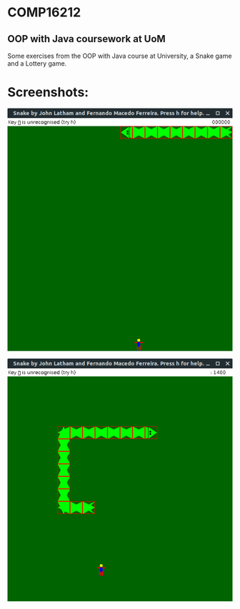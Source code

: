 # COMP16212
## OOP with Java coursework at UoM

Some exercises from the OOP with Java course at University, a Snake game and a Lottery game.

# Screenshots:
![alt text][snake1]

![alt text][snake2]

[snake1]: https://github.com/ProgDroid/COMP16212-OOP-with-Java/blob/main/screenshots/snake1.png
[snake2]: https://github.com/ProgDroid/COMP16212-OOP-with-Java/blob/main/screenshots/snake2.png
